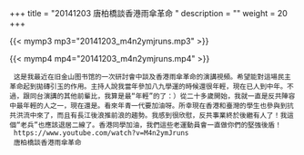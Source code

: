 +++
title = "20141203  唐柏橋談香港雨傘革命 "
description = ""
weight = 20
+++

{{< mymp3 mp3="20141203_m4n2ymjruns.mp3" >}}

{{< mymp4 mp4="20141203_m4n2ymjruns.mp4" >}}

     这是我最近在旧金山图书馆的一次研討會中談及香港雨傘革命的演講視頻。希望能對這場民主革命起到拋磚引玉的作用。主持人說我當年參加八九學運的時候還很年輕，現在已人到中年。不過，跟同台演講的其他前輩比，我算是最“年輕”的了：）從二十多歲開始，我就一直是反共陣容中最年輕的人之一，現在還是。看來年青一代要加油呀。所幸現在香港和臺灣的學生也參與到抗共洪流中來了，而且有長江後浪推前浪的趨勢。我感到很欣慰，反共事業終於後繼有人了！我這個“老兵”也應該退居二線了。香港同學加油，我們這些老運動員會一直做你們的堅強後盾！ 
     https://www.youtube.com/watch?v=M4n2ymJruns 
     唐柏橋談香港雨傘革命 
